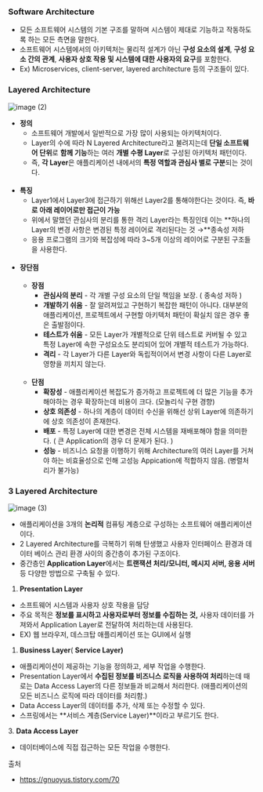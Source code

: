 ### **Software Architecture**

- 모든 소프트웨어 시스템의 기본 구조를 말하며 시스템이 제대로 기능하고 작동하도록 하는 모든 측면을 말한다.
- 소프트웨어 시스템에서의 아키텍처는 물리적 설계가 아닌 **구성 요소의 설계**, **구성 요소 간의 관계**, **사용자 상호 작용 및 시스템에 대한 사용자의 요구**를 포함한다.
- Ex) Microservices, client-server, layered architecture 등의 구조들이 있다.

### **Layered Architecture**

![image (2)](https://github.com/5dotseven/cs-basic-study/assets/118906074/e91256d7-af4e-457d-a3f2-a8ab0899dbf0)
- **정의**
    - 소프트웨어 개발에서 일반적으로 가장 많이 사용되는 아키텍처이다.
    - Layer의 수에 따라 N Layered Architecture라고 불려지는데 **단일 소프트웨어 단위**로 **함께 기능**하는 여러 **개별 수평 Layer**로 구성된 아키텍처 패턴이다.
    - 즉, **각 Layer**은 애플리케이션 내에서의 **특정 역할과 관심사 별로 구분**되는 것이다.
  <br></br>
- **특징**
    - Layer1에서 Layer3에 접근하기 위해선 Layer2를 통해야한다는 것이다. 즉, **바로 아래 레이어로만 접근이 가능**
    - 위에서 말했던 관심사의 분리를 통한 격리 Layer라는 특징인데 이는 **하나의 Layer의 변경 사항은 변경된 특정 레이어로 격리된다는 것 →**종속성 저하
    - 응용 프로그램의 크기와 복잡성에 따라 3~5개 이상의 레이어로 구분된 구조들을 사용한다.<br></br>
- **장단점**<br></br>
    - **장점**
        - **관심사의 분리** - 각 개별 구성 요소의 단일 책임을 보장. ( 종속성 저하 )
        - **개발하기 쉬움** - 잘 알려져있고 구현하기 복잡한 패턴이 아니다. 대부분의 애플리케이션, 프로젝트에서 구현할 아키텍처 패턴이 확실치 않은 경우 좋은 출발점이다.
        - **테스트가 쉬움** - 모든 Layer가 개별적으로 단위 테스트로 커버될 수 있고 특정 Layer에 속한 구성요소도 분리되어 있어 개별적 테스트가 가능하다.
        - **격리** - 각 Layer가 다른 Layer와 독립적이어서 변경 사항이 다른 Layer로 영향을 끼치지 않는다.<br></br>
    - **단점**
        - **확장성** - 애플리케이션 복잡도가 증가하고 프로젝트에 더 많은 기능을 추가해야하는 경우 확장하는데 비용이 크다. (모놀리식 구현 경향)
        - **상호 의존성** - 하나의 계층이 데이터 수신을 위해선 상위 Layer에 의존하기에 상호 의존성이 존재한다.
        - **배포** - 특정 Layer에 대한 변경은 전체 시스템을 재배포해야 함을 의미한다. ( 큰 Application의 경우 더 문제가 된다. )
        - **성능** - 비즈니스 요청을 이행하기 위해 Architecture의 여러 Layer를 거쳐야 하는 비효율성으로 인해 고성능 Appication에 적합하지 않음. (병렬처리가 불가능)

### **3 Layered Architecture**

![image (3)](https://github.com/5dotseven/cs-basic-study/assets/118906074/669e6768-8619-457b-9f4f-3960744c6d97)
- 애플리케이션을 3개의 **논리적** 컴퓨팅 계층으로 구성하는 소프트웨어 애플리케이션이다.
- 2 Layered Architecture를 극복하기 위해 탄생했고 사용자 인터페이스 환경과 데이터 베이스 관리 환경 사이의 중간층이 추가된 구조이다.
- 중간층인 **Application Layer**에서는 **트랜잭션 처리/모니터, 메시지 서버, 응용 서버** 등 다양한 방법으로 구축될 수 있다.

1. **Presentation Layer**
- 소프트웨어 시스템과 사용자 상호 작용을 담당
- 주요 목적은 **정보를 표시하고 사용자로부터 정보를 수집하는 것,** 사용자 데이터를 가져와서 Application Layer로 전달하여 처리하는데 사용된다.
- EX) 웹 브라우저, 데스크탑 애플리케이션 또는 GUI에서 실행

1. **Business Layer**( **Service Layer)**
- 애플리케이션이 제공하는 기능을 정의하고, 세부 작업을 수행한다.
- Presentation Layer에서 **수집된 정보를 비즈니스 로직을 사용하여 처리**하는데 때로는 Data Access Layer의 다른 정보들과 비교해서 처리한다. (애플리케이션의 모든 비즈니스 로직에 따라 데이터를 처리함.)
- Data Access Layer의 데이터를 추가, 삭제 또는 수정할 수 있다.
- 스프링에서는 **서비스 계층(Service Layer)**이라고 부르기도 한다.

3. **Data Access Layer**

- 데이터베이스에 직접 접근하는 모든 작업을 수행한다.

출처

- https://gnuoyus.tistory.com/70